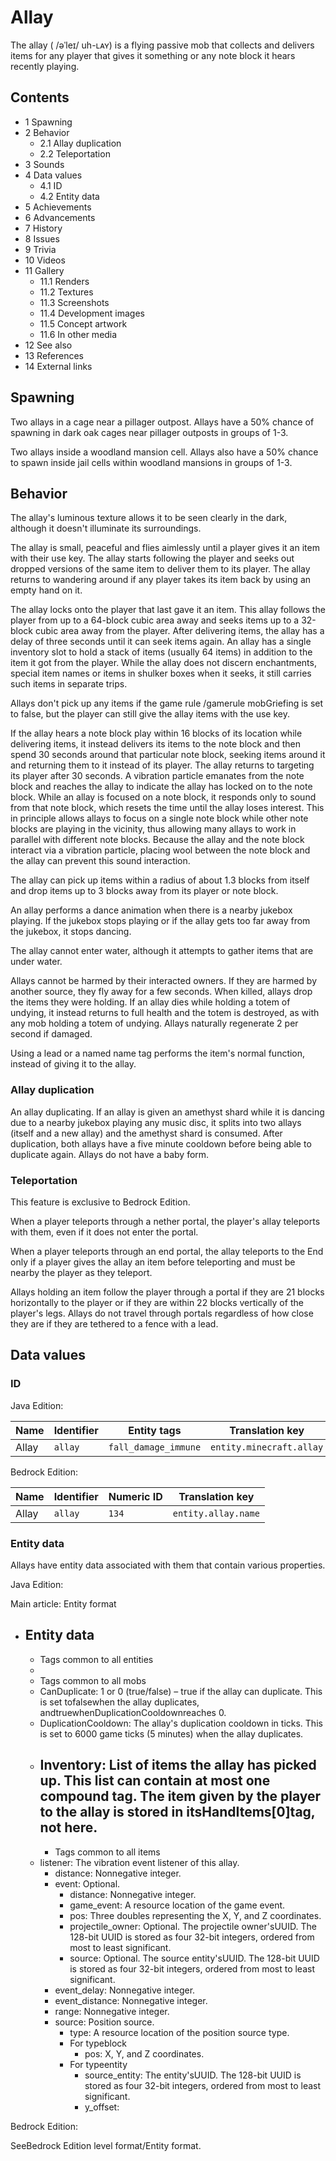 # Allay
The allay ( /əˈleɪ/ uh-ʟᴀʏ) is a flying passive mob that collects and delivers items for any player that gives it something or any note block it hears recently playing.

## Contents
- 1 Spawning
- 2 Behavior
	- 2.1 Allay duplication
	- 2.2 Teleportation
- 3 Sounds
- 4 Data values
	- 4.1 ID
	- 4.2 Entity data
- 5 Achievements
- 6 Advancements
- 7 History
- 8 Issues
- 9 Trivia
- 10 Videos
- 11 Gallery
	- 11.1 Renders
	- 11.2 Textures
	- 11.3 Screenshots
	- 11.4 Development images
	- 11.5 Concept artwork
	- 11.6 In other media
- 12 See also
- 13 References
- 14 External links

## Spawning
Two allays in a cage near a pillager outpost.
Allays have a 50% chance of spawning in dark oak cages near pillager outposts in groups of 1-3.

Two allays inside a woodland mansion cell.
Allays also have a 50% chance to spawn inside jail cells within woodland mansions in groups of 1-3.


## Behavior
The allay's luminous texture allows it to be seen clearly in the dark, although it doesn't illuminate its surroundings.

The allay is small, peaceful and flies aimlessly until a player gives it an item with their use key. The allay starts following the player and seeks out dropped versions of the same item to deliver them to its player. The allay returns to wandering around if any player takes its item back by using an empty hand on it.

The allay locks onto the player that last gave it an item. This allay follows the player from up to a 64-block cubic area away and seeks items up to a 32-block cubic area away from the player. After delivering items, the allay has a delay of three seconds until it can seek items again. An allay has a single inventory slot to hold a stack of items (usually 64 items) in addition to the item it got from the player. While the allay does not discern enchantments, special item names or items in shulker boxes when it seeks, it still carries such items in separate trips.

Allays don't pick up any items if the game rule /gamerule mobGriefing is set to false, but the player can still give the allay items with the use key. 

If the allay hears a note block play within 16 blocks of its location while delivering items, it instead delivers its items to the note block and then spend 30 seconds around that particular note block, seeking items around it and returning them to it instead of its player. The allay returns to targeting its player after 30 seconds. A vibration particle emanates from the note block and reaches the allay to indicate the allay has locked on to the note block. While an allay is focused on a note block, it responds only to sound from that note block, which resets the time until the allay loses interest. This in principle allows allays to focus on a single note block while other note blocks are playing in the vicinity, thus allowing many allays to work in parallel with different note blocks. Because the allay and the note block interact via a vibration particle, placing wool between the note block and the allay can prevent this sound interaction. 

The allay can pick up items within a radius of about 1.3 blocks from itself and drop items up to 3 blocks away from its player or note block.

An allay performs a dance animation when there is a nearby jukebox playing. If the jukebox stops playing or if the allay gets too far away from the jukebox, it stops dancing.

The allay cannot enter water, although it attempts to gather items that are under water. 

Allays cannot be harmed by their interacted owners. If they are harmed by another source, they fly away for a few seconds. When killed, allays drop the items they were holding. If an allay dies while holding a totem of undying, it instead returns to full health and the totem is destroyed, as with any mob holding a totem of undying. Allays naturally regenerate 2 per second if damaged.

Using a lead or a named name tag performs the item's normal function, instead of giving it to the allay.

### Allay duplication
An allay duplicating.
If an allay is given an amethyst shard while it is dancing due to a nearby jukebox playing any music disc, it splits into two allays (itself and a new allay) and the amethyst shard is consumed. After duplication, both allays have a five minute cooldown before being able to duplicate again. Allays do not have a baby form.

### Teleportation

  

This feature is exclusive to  Bedrock Edition. 


When a player teleports through a nether portal, the player's allay teleports with them, even if it does not enter the portal.

When a player teleports through an end portal, the allay teleports to the End only if a player gives the allay an item before teleporting and must be nearby the player as they teleport.

Allays holding an item follow the player through a portal if they are 21 blocks horizontally to the player or if they are within 22 blocks vertically of the player's legs. Allays do not travel through portals regardless of how close they are if they are tethered to a fence with a lead.


## Data values
### ID
Java Edition:

| Name  | Identifier | Entity tags          | Translation key          |
|-------|------------|----------------------|--------------------------|
| Allay | `allay`    | `fall_damage_immune` | `entity.minecraft.allay` |

Bedrock Edition:

| Name  | Identifier | Numeric ID | Translation key     |
|-------|------------|------------|---------------------|
| Allay | `allay`    | `134`      | `entity.allay.name` |

### Entity data
Allays have entity data associated with them that contain various properties.

Java Edition:

Main article: Entity format
- Entity data
	- 
	- Tags common to all entities
	- 
	- Tags common to all mobs
	- CanDuplicate: 1 or 0 (true/false) – true if the allay can duplicate. This is set tofalsewhen the allay duplicates, andtruewhenDuplicationCooldownreaches 0.
	- DuplicationCooldown: The allay's duplication cooldown in ticks. This is set to 6000 game ticks (5 minutes) when the allay duplicates.
	- Inventory: List of items the allay has picked up. This list can contain at most one compound tag. The item given by the player to the allay is stored in itsHandItems[0]tag, not here.
		- 
		- Tags common to all items
	- listener: The vibration event listener of this allay.
		- distance: Nonnegative integer.
		- event: Optional.
			- distance: Nonnegative integer.
			- game_event: A resource location of the game event.
			- pos: Three doubles representing the X, Y, and Z coordinates.
			- projectile_owner: Optional. The projectile owner'sUUID. The 128-bit UUID is stored as four 32-bit integers, ordered from most to least significant.
			- source: Optional. The source entity'sUUID. The 128-bit UUID is stored as four 32-bit integers, ordered from most to least significant.
		- event_delay: Nonnegative integer.
		- event_distance: Nonnegative integer.
		- range: Nonnegative integer.
		- source: Position source.
			- type: A resource location of the position source type.
			- For typeblock
				- pos: X, Y, and Z coordinates.
			- For typeentity
				- source_entity: The entity'sUUID. The 128-bit UUID is stored as four 32-bit integers, ordered from most to least significant.
				- y_offset:

Bedrock Edition:

SeeBedrock Edition level format/Entity format.
